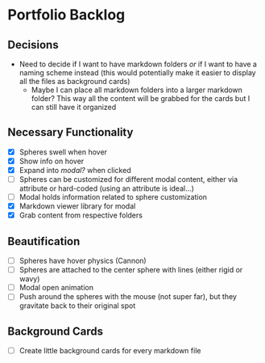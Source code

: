 # Portfolio Backlog

## Decisions
- Need to decide if I want to have markdown folders _or_ if I want to have a naming scheme instead (this would potentially make it easier to display all the files as background cards)
    - Maybe I can place all markdown folders into a larger markdown folder? This way all the content will be grabbed for the cards but I can still have it organized

## Necessary Functionality
- [x] Spheres swell when hover
- [x] Show info on hover
- [x] Expand into _modal?_ when clicked
- [ ] Spheres can be customized for different modal content, either via attribute or hard-coded (using an attribute is ideal...)
- [ ] Modal holds information related to sphere customization
- [x] Markdown viewer library for modal
- [x] Grab content from respective folders

## Beautification
- [ ] Spheres have hover physics (Cannon)
- [ ] Spheres are attached to the center sphere with lines (either rigid or wavy)
- [ ] Modal open animation
- [ ] Push around the spheres with the mouse (not super far), but they gravitate back to their original spot

## Background Cards
- [ ] Create little background cards for every markdown file
